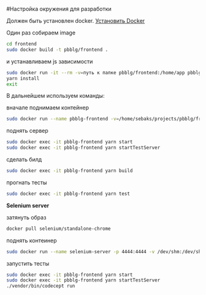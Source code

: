 #Настройка окружения для разработки

Должен быть установлен docker. [Установить Docker](https://docs.docker.com/engine/installation/linux/docker-ce/ubuntu/#set-up-the-repository)

Один раз собираем image
```bash
cd frontend
sudo docker build -t pbblg/frontend .
```
и устанавливаем js зависимости
```bash
sudo docker run -it --rm -v=путь к папке pbblg/frontend:/home/app pbblg/frontend bash
yarn install
exit
```
В дальнейшем используем команды:

вначале поднимаем контейнер
```bash
sudo docker run --name pbblg-frontend -v=/home/sebaks/projects/pbblg/frontend:/home/app -d -it --rm --network host pbblg/frontend
```

поднять сервер
```bash
sudo docker exec -it pbblg-frontend yarn start
sudo docker exec -it pbblg-frontend yarn startTestServer
```
сделать билд
```bash
sudo docker exec -it pbblg-frontend yarn build
```
прогнать тесты
```bash
sudo docker exec -it pbblg-frontend yarn test
```


**Selenium server**

затянуть образ
```bash
docker pull selenium/standalone-chrome
```
поднять контеинер
```bash
sudo docker run --name selenium-server -p 4444:4444 -v /dev/shm:/dev/shm -d -it --rm --network host  selenium/standalone-chrome
```

запустить тесты
```bash
sudo docker exec -it pbblg-frontend yarn start
sudo docker exec -it pbblg-frontend yarn startTestServer
./vendor/bin/codecept run
```